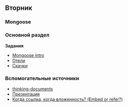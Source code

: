 

## Вторник

### Mongoose  
### Основной раздел

**Задания**
- [Mongoose intro](../../../../mongo-intro)
- [Отели](../../../../core-mongoose-hotels)
- [Скачки](../../../../core-mongo-associations-races)



### Вспомогательные источники

- [thinking-documents](https://www.mongodb.com/blog/post/thinking-documents-part-1?jmp=docs)
- [Презентация](https://www.mongodb.com/presentations/webinar-back-to-basics-thinking-in-documents)
- [Когда ссылка, когда вложенность? (Embed or refer?)](https://blog.couchbase.com/data-modelling-when-embed-or-refer/)







<!--
### Schema + SQL and Node Integration
### Основной раздел

**Задания**
- [Разработка БД для онлайн-голосования](../../../../core-sql-poll)
- [Схема - курсы университета](../../../../core-sql-db-schema-design-university)
- [SELECT - результаты выборов](../../../../core-sql-crud-select-elections-voting)
- [INSERT, UPDATE, DELETE - результаты выборов](../../../../core-sql-crud-elections-voting)
- [Напишите свою ORM](../../../../core-sql-js-handmade-orm)




### Вспомогательные источники

- [PostgreSQL Documentation](https://www.postgresql.org/docs/)
- [Маленькая книга о MongoDB](https://jsman.ru/mongo-book/index.html)
-->
